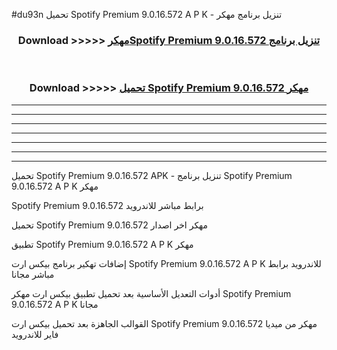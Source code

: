 #du93n تحميل Spotify Premium 9.0.16.572 A P K - تنزيل برنامج مهكر



<div align="center">
<h3>Download >>>>> <a href="https://runaway1.web.app/?sq=Spotify Premium 9.0.16.572">مهكرSpotify Premium 9.0.16.572 تنزيل برنامج</a></h3><br>

<h3>Download >>>>> <a href="https://runaway1.web.app/?sq=Spotify Premium 9.0.16.572">تحميل Spotify Premium 9.0.16.572 مهكر</a></h3>
</div>


----------------------------------------------------------

----------------------------------------------------------

----------------------------------------------------------

----------------------------------------------------------

----------------------------------------------------------

----------------------------------------------------------

----------------------------------------------------------

تحميل Spotify Premium 9.0.16.572 APK - تنزيل برنامج Spotify Premium 9.0.16.572 A P K مهكر

Spotify Premium 9.0.16.572 برابط مباشر للاندرويد

تحميل Spotify Premium 9.0.16.572 مهكر اخر اصدار

تطبيق Spotify Premium 9.0.16.572 A P K مهكر

إضافات تهكير برنامج بيكس ارت Spotify Premium 9.0.16.572 A P K للاندرويد برابط مباشر مجانا

أدوات التعديل الأساسية بعد تحميل تطبيق بيكس ارت مهكر Spotify Premium 9.0.16.572 A P K مجانا

القوالب الجاهزة بعد تحميل بيكس ارت Spotify Premium 9.0.16.572 مهكر من ميديا فاير للاندرويد


